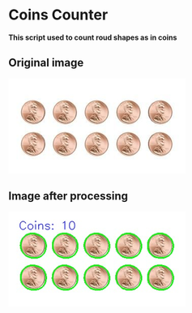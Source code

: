 # Coins Counter
**This script used to count roud shapes as in coins**
## Original image
![Original](https://github.com/Raouf217/coins-counter/blob/master/coins.jpg)
## Image after processing
![image](https://github.com/Raouf217/coins-counter/blob/master/Image.jpg)
